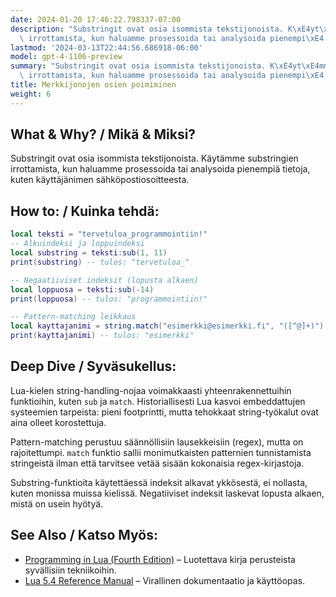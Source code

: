 ```yaml
---
date: 2024-01-20 17:46:22.798337-07:00
description: "Substringit ovat osia isommista tekstijonoista. K\xE4yt\xE4mme substringien\
  \ irrottamista, kun haluamme prosessoida tai analysoida pienempi\xE4 tietoja, kuten\u2026"
lastmod: '2024-03-13T22:44:56.686918-06:00'
model: gpt-4-1106-preview
summary: "Substringit ovat osia isommista tekstijonoista. K\xE4yt\xE4mme substringien\
  \ irrottamista, kun haluamme prosessoida tai analysoida pienempi\xE4 tietoja, kuten\u2026"
title: Merkkijonojen osien poimiminen
weight: 6
---
```


## What & Why? / Mikä & Miksi?
Substringit ovat osia isommista tekstijonoista. Käytämme substringien irrottamista, kun haluamme prosessoida tai analysoida pienempiä tietoja, kuten käyttäjänimen sähköpostiosoitteesta.

## How to: / Kuinka tehdä:
```Lua
local teksti = "tervetuloa_programmointiin!"
-- Alkuindeksi ja loppuindeksi
local substring = teksti:sub(1, 11)
print(substring) -- tulos: "tervetuloa_"

-- Negaatiiviset indeksit (lopusta alkaen)
local loppuosa = teksti:sub(-14)
print(loppuosa) -- tulos: "programmointiin!"

-- Pattern-matching leikkaus
local kayttajanimi = string.match("esimerkki@esimerkki.fi", "([^@]+)")
print(kayttajanimi) -- tulos: "esimerkki"
```

## Deep Dive / Syväsukellus:
Lua-kielen string-handling-nojaa voimakkaasti yhteenrakennettuihin funktioihin, kuten `sub` ja `match`. Historiallisesti Lua kasvoi embeddattujen systeemien tarpeista: pieni footprintti, mutta tehokkaat string-työkalut ovat aina olleet korostettuja.

Pattern-matching perustuu säännöllisiin lausekkeisiin (regex), mutta on rajoitettumpi. `match` funktio sallii monimutkaisten patternien tunnistamista stringeistä ilman että tarvitsee vetää sisään kokonaisia regex-kirjastoja.

Substring-funktioita käytettäessä indeksit alkavat ykkösestä, ei nollasta, kuten monissa muissa kielissä. Negatiiviset indeksit laskevat lopusta alkaen, mistä on usein hyötyä.

## See Also / Katso Myös:
- [Programming in Lua (Fourth Edition)](https://www.lua.org/pil/contents.html) – Luotettava kirja perusteista syvällisiin tekniikoihin.
- [Lua 5.4 Reference Manual](https://www.lua.org/manual/5.4/) – Virallinen dokumentaatio ja käyttöopas.
